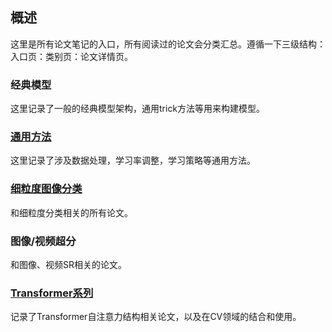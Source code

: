 ## 概述

这里是所有论文笔记的入口，所有阅读过的论文会分类汇总。遵循一下三级结构：入口页：类别页：论文详情页。

### 经典模型

这里记录了一般的经典模型架构，通用trick方法等用来构建模型。

### [通用方法](./hub/general.md)

这里记录了涉及数据处理，学习率调整，学习策略等通用方法。

### [细粒度图像分类](./hub/fgvc.md)

和细粒度分类相关的所有论文。

### 图像/视频超分

和图像、视频SR相关的论文。

### [Transformer系列](./hub/transformer.md)

记录了Transformer自注意力结构相关论文，以及在CV领域的结合和使用。